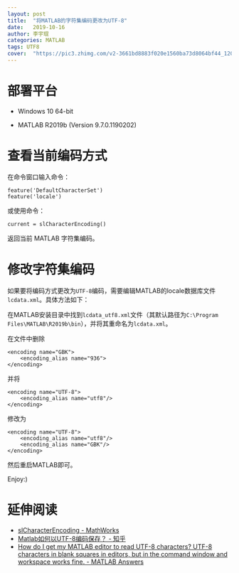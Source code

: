 ```yaml
---
layout: post
title:  "将MATLAB的字符集编码更改为UTF-8"
date:   2019-10-16
author: 李宇琨
categories: MATLAB
tags: UTF8
cover:  "https://pic3.zhimg.com/v2-3661bd8883f020e1560ba73d8064bf44_1200x500.jpg"
---
```


# 部署平台

* Windows 10 64-bit

* MATLAB R2019b (Version 9.7.0.1190202)

# 查看当前编码方式

在命令窗口输入命令：

```
feature('DefaultCharacterSet')
feature('locale')
```

或使用命令：

```
current = slCharacterEncoding()
```

返回当前 MATLAB 字符集编码。

# 修改字符集编码

如果要将编码方式更改为`UTF-8`编码，需要编辑MATLAB的locale数据库文件`lcdata.xml`。具体方法如下：

在MATLAB安装目录中找到`lcdata_utf8.xml`文件（其默认路径为`C:\Program Files\MATLAB\R2019b\bin`），并将其重命名为`lcdata.xml`。

在文件中删除

```
<encoding name="GBK">
    <encoding_alias name="936">
</encoding>
```

并将

```
<encoding name="UTF-8">
    <encoding_alias name="utf8"/>
</encoding>
```

修改为

```
<encoding name="UTF-8">
    <encoding_alias name="utf8"/>
    <encoding_alias name="GBK"/>
</encoding>
```

然后重启MATLAB即可。

Enjoy:)

# 延伸阅读

* [slCharacterEncoding - MathWorks](https://www.mathworks.com/help/simulink/slref/slcharacterencoding.html)
* [Matlab如何以UTF-8编码保存？ - 知乎](https://www.zhihu.com/question/27933621)
* [How do I get my MATLAB editor to read UTF-8 characters? UTF-8 characters in blank squares in editors, but in the command window and workspace works fine. - MATLAB Answers](https://www.mathworks.com/matlabcentral/answers/280988-how-do-i-get-my-matlab-editor-to-read-utf-8-characters-utf-8-characters-in-blank-squares-in-editors)
